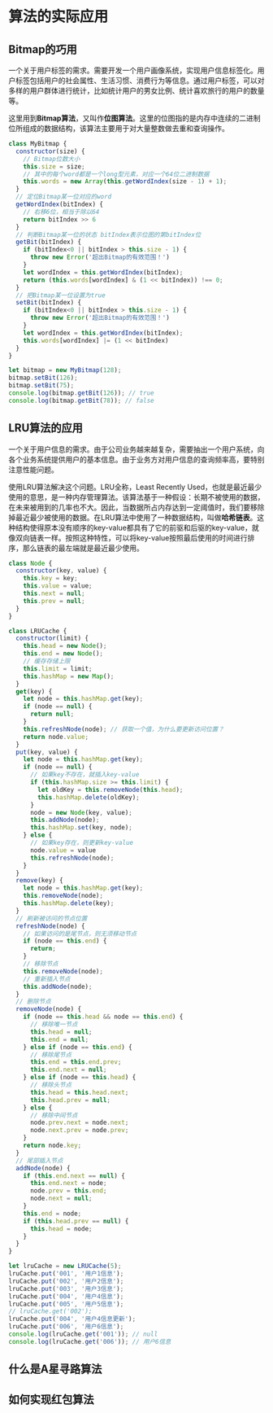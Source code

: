 # 算法的实际应用

## Bitmap的巧用

一个关于用户标签的需求。需要开发一个用户画像系统，实现用户信息标签化。用户标签包括用户的社会属性、生活习惯、消费行为等信息。通过用户标签，可以对多样的用户群体进行统计，比如统计用户的男女比例、统计喜欢旅行的用户的数量等。

这里用到**Bitmap算法**，又叫作**位图算法**。这里的位图指的是内存中连续的二进制位所组成的数据结构，该算法主要用于对大量整数做去重和查询操作。

```javascript
class MyBitmap {
  constructor(size) {
    // Bitmap位数大小
    this.size = size;
    // 其中的每个word都是一个long型元素，对应一个64位二进制数据
    this.words = new Array(this.getWordIndex(size - 1) + 1);
  }
  // 定位Bitmap某一位对应的word
  getWordIndex(bitIndex) {
    // 右移6位，相当于除以64
    return bitIndex >> 6
  }
  // 判断Bitmap某一位的状态 bitIndex表示位图的第bitIndex位
  getBit(bitIndex) {
    if (bitIndex<0 || bitIndex > this.size - 1) {
      throw new Error('超出Bitmap的有效范围！')
    }
    let wordIndex = this.getWordIndex(bitIndex);
    return (this.words[wordIndex] & (1 << bitIndex)) !== 0;
  }
  // 把Bitmap某一位设置为true
  setBit(bitIndex) {
    if (bitIndex<0 || bitIndex > this.size - 1) {
      throw new Error('超出Bitmap的有效范围！')
    }
    let wordIndex = this.getWordIndex(bitIndex);
    this.words[wordIndex] |= (1 << bitIndex)
  }
}

let bitmap = new MyBitmap(128);
bitmap.setBit(126);
bitmap.setBit(75);
console.log(bitmap.getBit(126)); // true
console.log(bitmap.getBit(78)); // false
```

## LRU算法的应用

一个关于用户信息的需求。由于公司业务越来越复杂，需要抽出一个用户系统，向各个业务系统提供用户的基本信息。由于业务方对用户信息的查询频率高，要特别注意性能问题。

使用LRU算法解决这个问题。LRU全称，Least Recently Used，也就是最近最少使用的意思，是一种内存管理算法。该算法基于一种假设：长期不被使用的数据，在未来被用到的几率也不大。因此，当数据所占内存达到一定阈值时，我们要移除掉最近最少被使用的数据。在LRU算法中使用了一种数据结构，叫做**哈希链表**。这种结构使得原本没有顺序的key-value都具有了它的前驱和后驱的key-value，就像双向链表一样。按照这种特性，可以将key-value按照最后使用的时间进行排序，那么链表的最左端就是最近最少使用。

```javascript
class Node {
  constructor(key, value) {
    this.key = key;
    this.value = value;
    this.next = null;
    this.prev = null;
  }
}

class LRUCache {
  constructor(limit) {
    this.head = new Node();
    this.end = new Node();
    // 缓存存储上限
    this.limit = limit;
    this.hashMap = new Map();
  }
  get(key) {
    let node = this.hashMap.get(key);
    if (node == null) {
      return null;
    }
    this.refreshNode(node); // 获取一个值，为什么要更新访问位置？
    return node.value;
  }
  put(key, value) {
    let node = this.hashMap.get(key);
    if (node == null) {
      // 如果key不存在，就插入key-value
      if (this.hashMap.size >= this.limit) {
        let oldKey = this.removeNode(this.head);
        this.hashMap.delete(oldKey);
      }
      node = new Node(key, value);
      this.addNode(node);
      this.hashMap.set(key, node);
    } else {
      // 如果key存在，则更新key-value
      node.value = value
      this.refreshNode(node);
    }
  }
  remove(key) {
    let node = this.hashMap.get(key);
    this.removeNode(node);
    this.hashMap.delete(key);
  }
  // 刷新被访问的节点位置
  refreshNode(node) {
    // 如果访问的是尾节点，则无须移动节点
    if (node == this.end) {
      return;
    }
    // 移除节点
    this.removeNode(node);
    // 重新插入节点
    this.addNode(node);
  }
  // 删除节点
  removeNode(node) {
    if (node == this.head && node == this.end) {
      // 移除唯一节点
      this.head = null;
      this.end = null;
    } else if (node == this.end) {
      // 移除尾节点
      this.end = this.end.prev;
      this.end.next = null;
    } else if (node == this.head) {
      // 移除头节点
      this.head = this.head.next;
      this.head.prev = null;
    } else {
      // 移除中间节点
      node.prev.next = node.next;
      node.next.prev = node.prev;
    }
    return node.key;
  }
  // 尾部插入节点
  addNode(node) {
    if (this.end.next == null) {
      this.end.next = node;
      node.prev = this.end;
      node.next = null;
    }
    this.end = node;
    if (this.head.prev == null) {
      this.head = node;
    }
  }
}

let lruCache = new LRUCache(5);
lruCache.put('001', '用户1信息');
lruCache.put('002', '用户2信息');
lruCache.put('003', '用户3信息');
lruCache.put('004', '用户4信息');
lruCache.put('005', '用户5信息');
// lruCache.get('002');
lruCache.put('004', '用户4信息更新');
lruCache.put('006', '用户6信息');
console.log(lruCache.get('001')); // null
console.log(lruCache.get('006')); // 用户6信息
```

## 什么是A星寻路算法

## 如何实现红包算法
